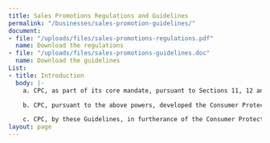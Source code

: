 ```yaml
---
title: Sales Promotions Regulations and Guidelines
permalink: "/businesses/sales-promotion-guidelines/"
document:
- file: "/uploads/files/sales-promotions-regulations.pdf"
  name: Download the regulations
- file: "/uploads/files/sales-promotions-guidelines.doc"
  name: Download the guidelines
List:
- title: Introduction
  body: |-
    a. CPC, as part of its core mandate, pursuant to Sections 11, 12 and 31 of the Consumer Protection Council Act, Cap. 25 LFN 2004, is authorised to regulate any advertisement/statement directed at consumers, for the purpose of affecting them with respect to purchasing and/or using any product/service.

    b. CPC, pursuant to the above powers, developed the Consumer Protection Council (Sales Promotion) Registration Regulations, 2005.

    c. CPC, by these Guidelines, in furtherance of the Consumer Protection Council (Sales Promotion) Registration Regulations, 2005, provides guidance and direction on the process of seeking and securing approval for any sales promotion.
layout: page
---
```


